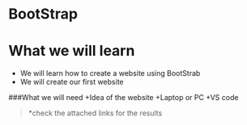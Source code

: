 # BootStrap

# What we will learn
+ We will learn how to create a website using BootStrab
+ We will create our first website

###What we will need
+Idea of the website
+Laptop or PC
+VS code

>*check the attached links for the results
